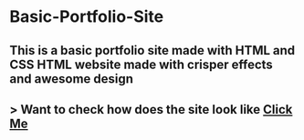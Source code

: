 # Basic-Portfolio-Site

## This is a basic portfolio site made with HTML and CSS  HTML **website** made with crisper **effects** and awesome design  

## > Want to check how does the site look like [Click Me](https://himanshu12345yadav.github.io/basic-portfolio-site/Home.html)

